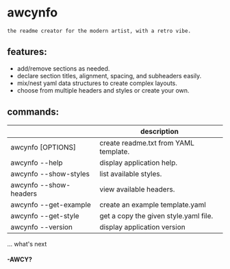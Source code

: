 
awcynfo
=======
	the readme creator for the modern artist, with a retro vibe.

## features:
- add/remove sections as needed.
- declare section titles, alignment, spacing, and subheaders easily. 
- mix/nest yaml data structures to create complex layouts. 
- choose from multiple headers and styles or create your own.

## commands:
|                              | description                           |
| ---------------------------- | --------------------------------------|
| awcynfo <YAMLFILE> [OPTIONS] | create readme.txt from YAML template. |
| awcynfo --help               | display application help.             |
| awcynfo --show-styles        | list available styles.                |
| awcynfo --show-headers       | view available headers.               |
| awcynfo --get-example        | create an example template.yaml       |
| awcynfo --get-style          | get a copy the given style.yaml file. |
| awcynfo --version            | display application version           |

... what's next

#### -AWCY?
